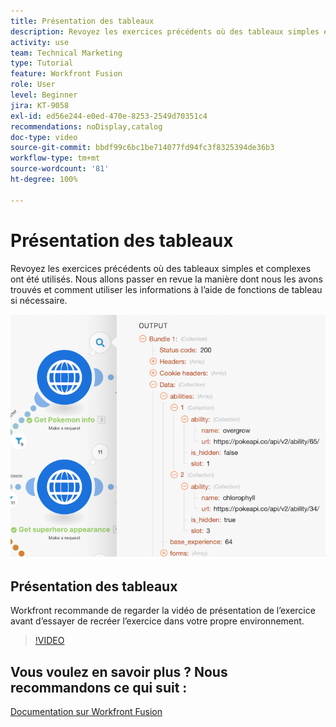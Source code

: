```yaml
---
title: Présentation des tableaux
description: Revoyez les exercices précédents où des tableaux simples et complexes ont été utilisés dans  [!DNL Adobe Workfront Fusion].
activity: use
team: Technical Marketing
type: Tutorial
feature: Workfront Fusion
role: User
level: Beginner
jira: KT-9058
exl-id: ed56e244-e0ed-470e-8253-2549d70351c4
recommendations: noDisplay,catalog
doc-type: video
source-git-commit: bbdf99c6bc1be714077fd94fc3f8325394de36b3
workflow-type: tm+mt
source-wordcount: '81'
ht-degree: 100%

---
```


# Présentation des tableaux

Revoyez les exercices précédents où des tableaux simples et complexes ont été utilisés. Nous allons passer en revue la manière dont nous les avons trouvés et comment utiliser les informations à l’aide de fonctions de tableau si nécessaire.

![Une image d’un scénario Fusion](assets/final-functional-bits-and-bobs-1.png)

## Présentation des tableaux

Workfront recommande de regarder la vidéo de présentation de l’exercice avant d’essayer de recréer l’exercice dans votre propre environnement.

>[!VIDEO](https://video.tv.adobe.com/v/335299/?quality=12&learn=on&enablevpops=1)


## Vous voulez en savoir plus ? Nous recommandons ce qui suit :

[Documentation sur Workfront Fusion](https://experienceleague.adobe.com/fr/docs/workfront-fusion/using/get-started-with-fusion/understand-workfront-fusion/workfront-fusion-overview)
